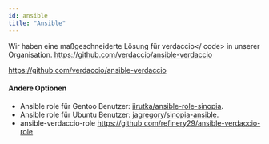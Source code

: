 ```yaml
---
id: ansible
title: "Ansible"
---
```


Wir haben eine maßgeschneiderte Lösung für verdaccio</ code> in unserer Organisation.
https://github.com/verdaccio/ansible-verdaccio</p>

<p><a href="https://github.com/verdaccio/ansible-verdaccio">https://github.com/verdaccio/ansible-verdaccio</a></p>

<h4>Andere Optionen</h4>

<ul>
<li>Ansible role für Gentoo Benutzer: <a href="https://github.com/jirutka/ansible-role-sinopia">jirutka/ansible-role-sinopia</a>.</li>
<li>Ansible role für Ubuntu Benutzer: <a href="https://github.com/jagregory/sinopia-ansible">jagregory/sinopia-ansible</a>.</li>
<li>ansible-verdaccio-role <a href="https://github.com/refinery29/ansible-verdaccio-role">https://github.com/refinery29/ansible-verdaccio-role</a></li>
</ul>